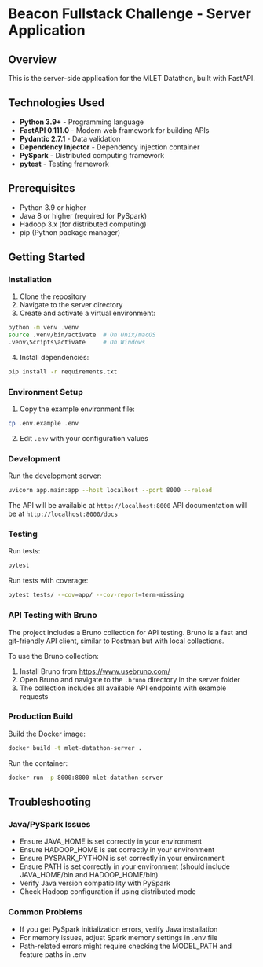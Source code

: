 # Beacon Fullstack Challenge - Server Application

## Overview
This is the server-side application for the MLET Datathon, built with FastAPI.

## Technologies Used
- **Python 3.9+** - Programming language
- **FastAPI 0.111.0** - Modern web framework for building APIs
- **Pydantic 2.7.1** - Data validation
- **Dependency Injector** - Dependency injection container
- **PySpark** - Distributed computing framework
- **pytest** - Testing framework

## Prerequisites
- Python 3.9 or higher
- Java 8 or higher (required for PySpark)
- Hadoop 3.x (for distributed computing)
- pip (Python package manager)

## Getting Started

### Installation

1. Clone the repository
2. Navigate to the server directory
3. Create and activate a virtual environment:
```bash
python -m venv .venv
source .venv/bin/activate  # On Unix/macOS
.venv\Scripts\activate     # On Windows
```

4. Install dependencies:
```bash
pip install -r requirements.txt
```

### Environment Setup

1. Copy the example environment file:
```bash
cp .env.example .env
```

2. Edit `.env` with your configuration values

### Development

Run the development server:
```bash
uvicorn app.main:app --host localhost --port 8000 --reload
```

The API will be available at `http://localhost:8000`
API documentation will be at `http://localhost:8000/docs`

### Testing

Run tests:
```bash
pytest
```

Run tests with coverage:
```bash
pytest tests/ --cov=app/ --cov-report=term-missing
```

### API Testing with Bruno

The project includes a Bruno collection for API testing. Bruno is a fast and git-friendly API client, similar to Postman but with local collections.

To use the Bruno collection:
1. Install Bruno from https://www.usebruno.com/
2. Open Bruno and navigate to the `.bruno` directory in the server folder
3. The collection includes all available API endpoints with example requests

### Production Build

Build the Docker image:
```bash
docker build -t mlet-datathon-server .
```

Run the container:
```bash
docker run -p 8000:8000 mlet-datathon-server
```

## Troubleshooting

### Java/PySpark Issues
- Ensure JAVA_HOME is set correctly in your environment
- Ensure HADOOP_HOME is set correctly in your environment
- Ensure PYSPARK_PYTHON is set correctly in your environment
- Ensure PATH is set correctly in your environment (should include JAVA_HOME/bin and HADOOP_HOME/bin)
- Verify Java version compatibility with PySpark
- Check Hadoop configuration if using distributed mode

### Common Problems
- If you get PySpark initialization errors, verify Java installation
- For memory issues, adjust Spark memory settings in .env file
- Path-related errors might require checking the MODEL_PATH and feature paths in .env